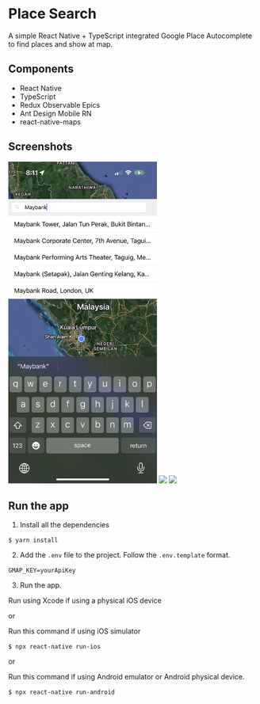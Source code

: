 # Place Search

A simple React Native + TypeScript integrated Google Place Autocomplete to find places and show at map.

## Components

 - React Native
 - TypeScript
 - Redux Observable Epics
 - Ant Design Mobile RN
 - react-native-maps

## Screenshots

<img src="./readme-pics/ss1.PNG" width="300"> <img src="./readme-pics/ss2.PNG" width="300"> <img src="./readme-pics/ss3.PNG" width="300">

## Run the app

1. Install all the dependencies

```
$ yarn install
```

2. Add the `.env` file to the project. Follow the `.env.template` format.

```
GMAP_KEY=yourApiKey
```

3. Run the app.

Run using Xcode if using a physical iOS device

or

Run this command if using iOS simulator

```
$ npx react-native run-ios
```

or 

Run this command if using Android emulator or Android physical device.

```
$ npx react-native run-android
```
